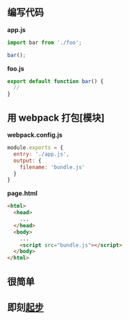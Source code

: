 ## 编写代码

**app.js**

```js
import bar from './foo';

bar();
```

**foo.js**

```js
export default function bar() {
  //
}
```

## 用 webpack 打包[模块]
**webpack.config.js**

```js
module.exports = {
  entry: './app.js',
  output: {
    filename: 'bundle.js'
  }
}
```

**page.html**

```html
<html>
  <head>
    ...
  </head>
  <body>
    ...
    <script src="bundle.js"></script>
  </body>
</html>
```

## 很简单
## 即刻[起步](/get-started)
